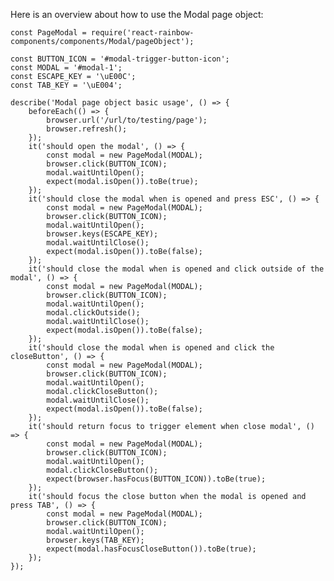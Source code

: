 Here is an overview about how to use the Modal page object:

    const PageModal = require('react-rainbow-components/components/Modal/pageObject');

    const BUTTON_ICON = '#modal-trigger-button-icon';
    const MODAL = '#modal-1';
    const ESCAPE_KEY = '\uE00C';
    const TAB_KEY = '\uE004';

    describe('Modal page object basic usage', () => {
        beforeEach(() => {
            browser.url('/url/to/testing/page');
            browser.refresh();
        });
        it('should open the modal', () => {
            const modal = new PageModal(MODAL);
            browser.click(BUTTON_ICON);
            modal.waitUntilOpen();
            expect(modal.isOpen()).toBe(true);
        });
        it('should close the modal when is opened and press ESC', () => {
            const modal = new PageModal(MODAL);
            browser.click(BUTTON_ICON);
            modal.waitUntilOpen();
            browser.keys(ESCAPE_KEY);
            modal.waitUntilClose();
            expect(modal.isOpen()).toBe(false);
        });
        it('should close the modal when is opened and click outside of the modal', () => {
            const modal = new PageModal(MODAL);
            browser.click(BUTTON_ICON);
            modal.waitUntilOpen();
            modal.clickOutside();
            modal.waitUntilClose();
            expect(modal.isOpen()).toBe(false);
        });
        it('should close the modal when is opened and click the closeButton', () => {
            const modal = new PageModal(MODAL);
            browser.click(BUTTON_ICON);
            modal.waitUntilOpen();
            modal.clickCloseButton();
            modal.waitUntilClose();
            expect(modal.isOpen()).toBe(false);
        });
        it('should return focus to trigger element when close modal', () => {
            const modal = new PageModal(MODAL);
            browser.click(BUTTON_ICON);
            modal.waitUntilOpen();
            modal.clickCloseButton();
            expect(browser.hasFocus(BUTTON_ICON)).toBe(true);
        });
        it('should focus the close button when the modal is opened and press TAB', () => {
            const modal = new PageModal(MODAL);
            browser.click(BUTTON_ICON);
            modal.waitUntilOpen();
            browser.keys(TAB_KEY);
            expect(modal.hasFocusCloseButton()).toBe(true);
        });
    });
